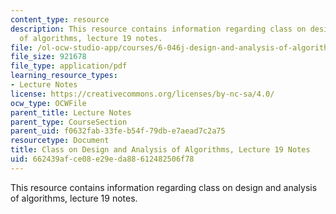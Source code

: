 ```yaml
---
content_type: resource
description: This resource contains information regarding class on design and analysis
  of algorithms, lecture 19 notes.
file: /ol-ocw-studio-app/courses/6-046j-design-and-analysis-of-algorithms-spring-2015/662439afce08e29eda88612482506f78_MIT6_046JS15_lec19.pdf
file_size: 921678
file_type: application/pdf
learning_resource_types:
- Lecture Notes
license: https://creativecommons.org/licenses/by-nc-sa/4.0/
ocw_type: OCWFile
parent_title: Lecture Notes
parent_type: CourseSection
parent_uid: f0632fab-33fe-b54f-79db-e7aead7c2a75
resourcetype: Document
title: Class on Design and Analysis of Algorithms, Lecture 19 Notes
uid: 662439af-ce08-e29e-da88-612482506f78
---
```

This resource contains information regarding class on design and analysis of algorithms, lecture 19 notes.